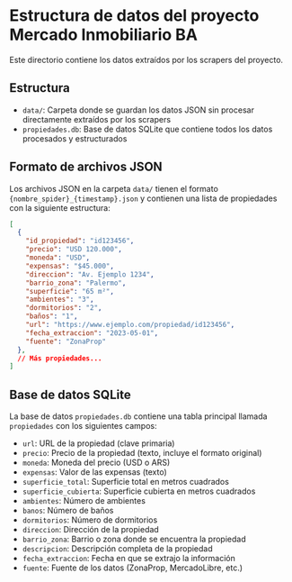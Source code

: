# Estructura de datos del proyecto Mercado Inmobiliario BA

Este directorio contiene los datos extraídos por los scrapers del proyecto.

## Estructura

- `data/`: Carpeta donde se guardan los datos JSON sin procesar directamente extraídos por los scrapers
- `propiedades.db`: Base de datos SQLite que contiene todos los datos procesados y estructurados

## Formato de archivos JSON

Los archivos JSON en la carpeta `data/` tienen el formato `{nombre_spider}_{timestamp}.json` y contienen una lista de propiedades con la siguiente estructura:

```json
[
  {
    "id_propiedad": "id123456",
    "precio": "USD 120.000",
    "moneda": "USD",
    "expensas": "$45.000",
    "direccion": "Av. Ejemplo 1234",
    "barrio_zona": "Palermo",
    "superficie": "65 m²",
    "ambientes": "3",
    "dormitorios": "2",
    "baños": "1",
    "url": "https://www.ejemplo.com/propiedad/id123456",
    "fecha_extraccion": "2023-05-01",
    "fuente": "ZonaProp"
  },
  // Más propiedades...
]
```

## Base de datos SQLite

La base de datos `propiedades.db` contiene una tabla principal llamada `propiedades` con los siguientes campos:

- `url`: URL de la propiedad (clave primaria)
- `precio`: Precio de la propiedad (texto, incluye el formato original)
- `moneda`: Moneda del precio (USD o ARS)
- `expensas`: Valor de las expensas (texto)
- `superficie_total`: Superficie total en metros cuadrados
- `superficie_cubierta`: Superficie cubierta en metros cuadrados
- `ambientes`: Número de ambientes
- `banos`: Número de baños
- `dormitorios`: Número de dormitorios
- `direccion`: Dirección de la propiedad
- `barrio_zona`: Barrio o zona donde se encuentra la propiedad
- `descripcion`: Descripción completa de la propiedad
- `fecha_extraccion`: Fecha en que se extrajo la información
- `fuente`: Fuente de los datos (ZonaProp, MercadoLibre, etc.)
